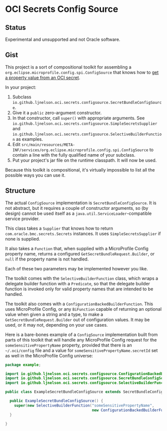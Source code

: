 # OCI Secrets Config Source

## Status

Experimental and unsupported and not Oracle software.

## Gist

This project is a sort of compositional toolkit for assembling a
`org.eclipse.microprofile.config.spi.ConfigSource` that knows how to
[get a property value from an OCI
secret](https://docs.oracle.com/en-us/iaas/tools/java/latest/com/oracle/bmc/secrets/Secrets.html#getSecretBundle-com.oracle.bmc.secrets.requests.GetSecretBundleRequest-).

In your project:

1. Subclass `io.github.ljnelson.oci.secrets.configsource.SecretBundleConfigSource`.
2. Give it a `public` zero-argument constructor.
3. In that constructor, call `super()` with appropriate arguments.
   See
   `io.github.ljnelson.oci.secrets.configsource.SimpleSecretsSupplier`
   and
   `io.github.ljnelson.oci.secrets.configsource.SelectiveBuilderFunction`
   as examples.
4. Edit
   `src/main/resources/META-INF/services/org.eclipse.microprofile.config.spi.ConfigSource`
   to contain a line with the fully qualified name of your subclass.
5. Put your project's jar file on the runtime classpath.  It will now be used.

Because this toolkit is compositional, it's virtually impossible to
list all the possible ways you can use it.

## Structure

The actual `ConfigSource` implementation is
`SecretBundleConfigSource`.  It is not abstract, but it requires a
couple of constructor arguments, so (by design) cannot be used itself
as a `java.util.ServiceLoader`-compatible service provider.

This class takes a `Supplier` that knows how to return
`com.oracle.bmc.secrets.Secrets` instances.  It uses
`SimpleSecretsSupplier` if none is supplied.

It also takes a `Function` that, when supplied with a MicroProfile
Config property name, returns a configured
`GetSecretBundleRequest.Builder`, or `null` if the property name is
not handled.

Each of these two parameters may be implemented however you like.

The toolkit comes with the `SelectiveBuilderFunction` class, which
wraps a delegate builder function with a `Predicate`, so that the
delegate builder function is invoked only for valid property names
that are intended to be handled.

The toolkit also comes with a `ConfigurationBackedBuilderFunction`.
This uses MicroProfile Config, or any `BiFunction` capable of
returning an optional value when given a string and a type, to make a
`GetSecretBundleRequest.Builder` out of configuration values.  It may
be used, or it may not, depending on your use cases.

Here is a bare-bones example of a `ConfigSource` implementation built
from parts of this toolkit that will handle any MicroProfile Config
request for the `someSensitivePropertyName` property, provided that
there is an `~/.oci/config` file and a value for
`someSensitivePropertyName.secretId` set as well in the MicroProfile
Config universe:

```java
package example;

import io.github.ljnelson.oci.secrets.configsource.ConfigurationBackedBuilderFunction;
import io.github.ljnelson.oci.secrets.configsource.SecretBundleConfigSource;
import io.github.ljnelson.oci.secrets.configsource.SelectiveBuilderFunction;

public class ExampleSecretBundleConfigSource extends SecretBundleConfigSource {

  public ExampleSecretBundleConfigSource() {
    super(new SelectiveBuilderFunction("someSensitivePropertyName",
                                       new ConfigurationBackedBuilderFunction()));
  }

}
```
